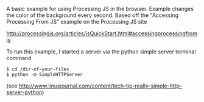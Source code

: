 A basic example for using Processing JS in the browser.
Example changes the color of the background every second.
Based off the "Accessing Processing From JS" example on the Processing JS site

http://processingjs.org/articles/jsQuickStart.html#accessingprocessingfromjs

To run this example, I started a server via the python simple server terminal command
	
	$ cd /dir-of-your-files
	$ python -m SimpleHTTPServer

(see http://www.linuxjournal.com/content/tech-tip-really-simple-http-server-python)